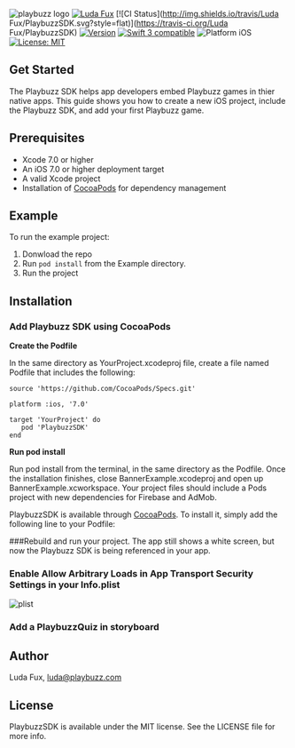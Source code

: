 ![playbuzz logo](http://i68.tinypic.com/55o84j.png)
[![Luda Fux](https://img.shields.io/badge/contact-Luda%20Fux-blue.svg)](mailto:luda@playbuzz.com)
[![CI Status](http://img.shields.io/travis/Luda Fux/PlaybuzzSDK.svg?style=flat)](https://travis-ci.org/Luda Fux/PlaybuzzSDK)
[![Version](https://img.shields.io/cocoapods/v/PlaybuzzSDK.svg?style=flat)](http://cocoapods.org/pods/PlaybuzzSDK)
[![Swift 3 compatible](https://img.shields.io/badge/language-Swift-yellowgreen.svg)](https://developer.apple.com/swift)
![Platform iOS](https://img.shields.io/badge/platform-iOS-yellow.svg)
[![License: MIT](https://img.shields.io/badge/license-MIT-orange.svg)](https://github.com/orazz/CreditCardForm-iOS/blob/master/LICENSE)


## Get Started

The Playbuzz SDK helps app developers embed Playbuzz games in thier native apps. This guide shows you how to create a new iOS project, include the Playbuzz SDK, and add your first Playbuzz game.

## Prerequisites

- Xcode 7.0 or higher
- An iOS 7.0 or higher deployment target
- A valid Xcode project
- Installation of [CocoaPods](http://cocoapods.org) for dependency management

## Example

To run the example project:
1. Donwload the repo
2. Run `pod install` from the Example directory.
3. Run the project

## Installation

### Add Playbuzz SDK using CocoaPods

**Create the Podfile**

In the same directory as YourProject.xcodeproj file, create a file named Podfile that includes the following:

```
source 'https://github.com/CocoaPods/Specs.git'

platform :ios, '7.0'

target 'YourProject' do
   pod 'PlaybuzzSDK'
end
```

**Run pod install**

Run pod install from the terminal, in the same directory as the Podfile. Once the installation finishes, close BannerExample.xcodeproj and open up BannerExample.xcworkspace. Your project files should include a Pods project with new dependencies for Firebase and AdMob.

PlaybuzzSDK is available through [CocoaPods](http://cocoapods.org). To install
it, simply add the following line to your Podfile:


###Rebuild and run your project. 
The app still shows a white screen, but now the Playbuzz SDK is being referenced in your app.

### Enable **Allow Arbitrary Loads** in **App Transport Security Settings** in your Info.plist
![plist](http://i68.tinypic.com/286wzet.png)

### Add a PlaybuzzQuiz in storyboard

## Author

Luda Fux, luda@playbuzz.com

## License

PlaybuzzSDK is available under the MIT license. See the LICENSE file for more info.
